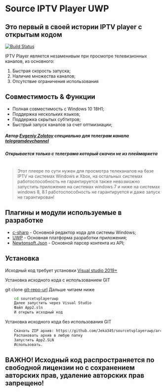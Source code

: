 # Source IPTV Player UWP
## Это первый в своей истории IPTV player с открытым кодом
[![Build Status](https://travis-ci.org/joemccann/dillinger.svg?branch=master)](https://bit.ly/githubuwp1)

IPTV Player является незаменивым при просмотре телевизионных каналов, из основного:
1) Быстрая скорость запуска;
2) Наличие множества каналов;
3) Отсутствие ограничения использования
## Совместимость & Функции
- Полная совместимость с Windows 10 18H1;
- Поддержка нескольких языков;
- Поддержка скрытых субтитров;
- Быстрый запуск каналов за счет оптмизиации;

##### Автор [Evgeniy Zolotov] специально для телеграм канала [telegramdevchannel]
##### Открывается только с телеграма который скачен не из плеймаркета
#
> Этот плеере по сути нужен для просмотра
> телеканалов на базе IPTV на системах
> Windows и Xbox, на остальных системах
> работоспособность не гарантируется
> также невозможно запустить приложение
> на системах windows 7 и ниже
> на системах windows 8, 8.1 работоспособность
> не гарантируется и даже запуск не гарантирован!

## Плагины и модули используемые в разработке
- [c-sharp] - Основной редактор кода для системы Windows;
- [UWP] - Основная платформа разработки приложения;
- [Newtonsoft.Json] - Основной парсер контента из API;

## Установка

Исходный код требует установки [Visual studio 2019+](https://visualstudio.microsoft.com/ru/)

Установка исходного кода с использованием GIT

git clone [git-repo-url]
Дальше читаем ниже
```sh
    cd sourcetvplayeruwp
    Далее запустить через Visual Studio
    Файл App2.sln
    И открыть исходный код
````

Установка исходного кода без использования GIT

````sh
    Скачать ZIP архив: https://github.com/Jeka345/sourcetvplayeruwp/archive/refs/heads/main.zip
    Распаковать архив в любую папку
    Запустить App2.SLN
    Использовать.
``````

   [dill]: <https://github.com/Jeka345/sourcetvplayeruwp>
   [git-repo-url]: <https://github.com/Jeka345/sourcetvplayeruwp.git>
   [Evgeniy Zolotov]: <https://t.me/SmallVeins>
   [c-sharp]: <https://ru.wikipedia.org/wiki/C_Sharp>
   [UWP]: <https://ru.wikipedia.org/wiki/%D0%A3%D0%BD%D0%B8%D0%B2%D0%B5%D1%80%D1%81%D0%B0%D0%BB%D1%8C%D0%BD%D0%B0%D1%8F_%D0%BF%D0%BB%D0%B0%D1%82%D1%84%D0%BE%D1%80%D0%BC%D0%B0_Windows>
   [telegramdevchannel]: <https://t.me/devcm_jeka345old>
   [Newtonsoft.Json]: <https://www.newtonsoft.com/>
   
## ВАЖНО! Исходный код распространяется по свободной лицензии но с сохранением авторских прав, удаление авторских прав запрещено!
